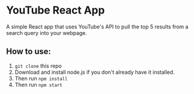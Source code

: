 # YouTube React App
A simple React app that uses YouTube's API to pull the top 5 results from a search query into your webpage.

## How to use:
1. `git clone` this repo
2. Download and install node.js if you don't already have it installed.
3. Then run `npm install`
4. Then run `npm start`
